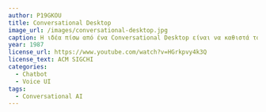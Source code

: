 ```yaml
---
author: P19GKOU
title: Conversational Desktop
image_url: /images/conversational-desktop.jpg
caption: Η ιδέα πίσω από ένα Conversational Desktop είναι να καθιστά τον υπολογιστή πιο εύχρηστο και φιλικό προς τον χρήστη, επιτρέποντας στους χρήστες να εκτελούν εργασίες, να έχουν πρόσβαση σε πληροφορίες και να ελέγχουν εφαρμογές μέσω προφορικής γλώσσας, αντί να βασίζονται αποκλειστικά σε εισόδους ποντικιού και πληκτρολογίου.
year: 1987
license_url: https://www.youtube.com/watch?v=HGrkpvy4k3Q
license_text: ACM SIGCHI
categories:
  - Chatbot
  - Voice UI
tags:
  - Conversational AI
---
```

